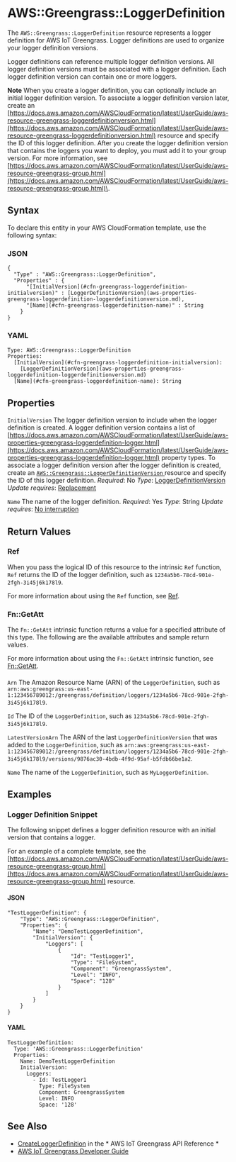 # AWS::Greengrass::LoggerDefinition<a name="aws-resource-greengrass-loggerdefinition"></a>

The `AWS::Greengrass::LoggerDefinition` resource represents a logger definition for AWS IoT Greengrass\. Logger definitions are used to organize your logger definition versions\.

Logger definitions can reference multiple logger definition versions\. All logger definition versions must be associated with a logger definition\. Each logger definition version can contain one or more loggers\.

**Note**
When you create a logger definition, you can optionally include an initial logger definition version\. To associate a logger definition version later, create an [https://docs.aws.amazon.com/AWSCloudFormation/latest/UserGuide/aws-resource-greengrass-loggerdefinitionversion.html](https://docs.aws.amazon.com/AWSCloudFormation/latest/UserGuide/aws-resource-greengrass-loggerdefinitionversion.html) resource and specify the ID of this logger definition\.
After you create the logger definition version that contains the loggers you want to deploy, you must add it to your group version\. For more information, see [https://docs.aws.amazon.com/AWSCloudFormation/latest/UserGuide/aws-resource-greengrass-group.html](https://docs.aws.amazon.com/AWSCloudFormation/latest/UserGuide/aws-resource-greengrass-group.html)\.

## Syntax<a name="aws-resource-greengrass-loggerdefinition-syntax"></a>

To declare this entity in your AWS CloudFormation template, use the following syntax:

### JSON<a name="aws-resource-greengrass-loggerdefinition-syntax.json"></a>

```
{
  "Type" : "AWS::Greengrass::LoggerDefinition",
  "Properties" : {
      "[InitialVersion](#cfn-greengrass-loggerdefinition-initialversion)" : [LoggerDefinitionVersion](aws-properties-greengrass-loggerdefinition-loggerdefinitionversion.md),
      "[Name](#cfn-greengrass-loggerdefinition-name)" : String
    }
}
```

### YAML<a name="aws-resource-greengrass-loggerdefinition-syntax.yaml"></a>

```
Type: AWS::Greengrass::LoggerDefinition
Properties:
  [InitialVersion](#cfn-greengrass-loggerdefinition-initialversion):
    [LoggerDefinitionVersion](aws-properties-greengrass-loggerdefinition-loggerdefinitionversion.md)
  [Name](#cfn-greengrass-loggerdefinition-name): String
```

## Properties<a name="aws-resource-greengrass-loggerdefinition-properties"></a>

`InitialVersion`  <a name="cfn-greengrass-loggerdefinition-initialversion"></a>
The logger definition version to include when the logger definition is created\. A logger definition version contains a list of [https://docs.aws.amazon.com/AWSCloudFormation/latest/UserGuide/aws-properties-greengrass-loggerdefinition-logger.html](https://docs.aws.amazon.com/AWSCloudFormation/latest/UserGuide/aws-properties-greengrass-loggerdefinition-logger.html) property types\.
To associate a logger definition version after the logger definition is created, create an [ `AWS::Greengrass::LoggerDefinitionVersion` ](https://docs.aws.amazon.com/AWSCloudFormation/latest/UserGuide/aws-resource-greengrass-loggerdefinitionversion.html) resource and specify the ID of this logger definition\.
*Required*: No
*Type*: [LoggerDefinitionVersion](aws-properties-greengrass-loggerdefinition-loggerdefinitionversion.md)
*Update requires*: [Replacement](https://docs.aws.amazon.com/AWSCloudFormation/latest/UserGuide/using-cfn-updating-stacks-update-behaviors.html#update-replacement)

`Name`  <a name="cfn-greengrass-loggerdefinition-name"></a>
The name of the logger definition\.
*Required*: Yes
*Type*: String
*Update requires*: [No interruption](https://docs.aws.amazon.com/AWSCloudFormation/latest/UserGuide/using-cfn-updating-stacks-update-behaviors.html#update-no-interrupt)

## Return Values<a name="aws-resource-greengrass-loggerdefinition-return-values"></a>

### Ref<a name="aws-resource-greengrass-loggerdefinition-return-values-ref"></a>

 When you pass the logical ID of this resource to the intrinsic `Ref` function, `Ref` returns the ID of the logger definition, such as `1234a5b6-78cd-901e-2fgh-3i45j6k178l9`\.

For more information about using the `Ref` function, see [Ref](https://docs.aws.amazon.com/AWSCloudFormation/latest/UserGuide/intrinsic-function-reference-ref.html)\.

### Fn::GetAtt<a name="aws-resource-greengrass-loggerdefinition-return-values-fn--getatt"></a>

The `Fn::GetAtt` intrinsic function returns a value for a specified attribute of this type\. The following are the available attributes and sample return values\.

For more information about using the `Fn::GetAtt` intrinsic function, see [Fn::GetAtt](https://docs.aws.amazon.com/AWSCloudFormation/latest/UserGuide/intrinsic-function-reference-getatt.html)\.

#### <a name="aws-resource-greengrass-loggerdefinition-return-values-fn--getatt-fn--getatt"></a>

`Arn`  <a name="Arn-fn::getatt"></a>
The Amazon Resource Name \(ARN\) of the `LoggerDefinition`, such as `arn:aws:greengrass:us-east-1:123456789012:/greengrass/definition/loggers/1234a5b6-78cd-901e-2fgh-3i45j6k178l9`\.

`Id`  <a name="Id-fn::getatt"></a>
The ID of the `LoggerDefinition`, such as `1234a5b6-78cd-901e-2fgh-3i45j6k178l9`\.

`LatestVersionArn`  <a name="LatestVersionArn-fn::getatt"></a>
The ARN of the last `LoggerDefinitionVersion` that was added to the `LoggerDefinition`, such as `arn:aws:greengrass:us-east-1:123456789012:/greengrass/definition/loggers/1234a5b6-78cd-901e-2fgh-3i45j6k178l9/versions/9876ac30-4bdb-4f9d-95af-b5fdb66be1a2`\.

`Name`  <a name="Name-fn::getatt"></a>
The name of the `LoggerDefinition`, such as `MyLoggerDefinition`\.

## Examples<a name="aws-resource-greengrass-loggerdefinition--examples"></a>

### Logger Definition Snippet<a name="aws-resource-greengrass-loggerdefinition--examples--Logger_Definition_Snippet"></a>

The following snippet defines a logger definition resource with an initial version that contains a logger\.

For an example of a complete template, see the [https://docs.aws.amazon.com/AWSCloudFormation/latest/UserGuide/aws-resource-greengrass-group.html](https://docs.aws.amazon.com/AWSCloudFormation/latest/UserGuide/aws-resource-greengrass-group.html) resource\.

#### JSON<a name="aws-resource-greengrass-loggerdefinition--examples--Logger_Definition_Snippet--json"></a>

```
"TestLoggerDefinition": {
    "Type": "AWS::Greengrass::LoggerDefinition",
    "Properties": {
        "Name": "DemoTestLoggerDefinition",
        "InitialVersion": {
            "Loggers": [
                {
                    "Id": "TestLogger1",
                    "Type": "FileSystem",
                    "Component": "GreengrassSystem",
                    "Level": "INFO",
                    "Space": "128"
                }
            ]
        }
    }
}
```

#### YAML<a name="aws-resource-greengrass-loggerdefinition--examples--Logger_Definition_Snippet--yaml"></a>

```
TestLoggerDefinition:
  Type: 'AWS::Greengrass::LoggerDefinition'
  Properties:
    Name: DemoTestLoggerDefinition
    InitialVersion:
      Loggers:
        - Id: TestLogger1
          Type: FileSystem
          Component: GreengrassSystem
          Level: INFO
          Space: '128'
```

## See Also<a name="aws-resource-greengrass-loggerdefinition--seealso"></a>
+  [CreateLoggerDefinition](https://docs.aws.amazon.com/greengrass/latest/apireference/createloggerdefinition-post.html) in the * AWS IoT Greengrass API Reference *
+  [AWS IoT Greengrass Developer Guide](https://docs.aws.amazon.com/greengrass/latest/developerguide/)

